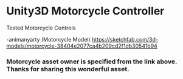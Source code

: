 # Unity3D Motorcycle Controller
Tested Motorcycle Controls

-animanyarty (Motorcycle Model)
https://sketchfab.com/3d-models/motorcycle-38404e2077ca4b209cd2f1db30541b94

### Motorcycle asset owner is specified from the link above. Thanks for sharing this wonderful asset.
